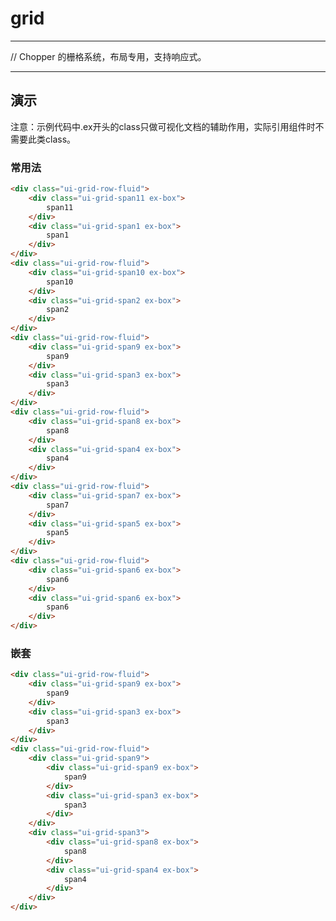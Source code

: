 # grid

---

//  Chopper 的栅格系统，布局专用，支持响应式。

---

## 演示

<link type="text/css" rel="stylesheet" media="screen" href="src/grid.css">
<link type="text/css" rel="stylesheet" media="screen" href="src/responsive.css">
<link type="text/css" rel="stylesheet" media="screen" href="src/example.css">

注意：示例代码中.ex开头的class只做可视化文档的辅助作用，实际引用组件时不需要此类class。

### 常用法

````html
<div class="ui-grid-row-fluid">
    <div class="ui-grid-span11 ex-box">
        span11
    </div>
    <div class="ui-grid-span1 ex-box">
        span1
    </div>
</div>
<div class="ui-grid-row-fluid">
    <div class="ui-grid-span10 ex-box">
        span10
    </div>
    <div class="ui-grid-span2 ex-box">
        span2
    </div>
</div>
<div class="ui-grid-row-fluid">
    <div class="ui-grid-span9 ex-box">
        span9
    </div>
    <div class="ui-grid-span3 ex-box">
        span3
    </div>
</div>
<div class="ui-grid-row-fluid">
    <div class="ui-grid-span8 ex-box">
        span8
    </div>
    <div class="ui-grid-span4 ex-box">
        span4
    </div>
</div>
<div class="ui-grid-row-fluid">
    <div class="ui-grid-span7 ex-box">
        span7
    </div>
    <div class="ui-grid-span5 ex-box">
        span5
    </div>
</div>
<div class="ui-grid-row-fluid">
    <div class="ui-grid-span6 ex-box">
        span6
    </div>
    <div class="ui-grid-span6 ex-box">
        span6
    </div>
</div>
````

### 嵌套

````html
<div class="ui-grid-row-fluid">
    <div class="ui-grid-span9 ex-box">
        span9
    </div>
    <div class="ui-grid-span3 ex-box">
        span3
    </div>
</div>
<div class="ui-grid-row-fluid">
    <div class="ui-grid-span9">
        <div class="ui-grid-span9 ex-box">
            span9
        </div>
        <div class="ui-grid-span3 ex-box">
            span3
        </div>
    </div>
    <div class="ui-grid-span3">
        <div class="ui-grid-span8 ex-box">
            span8
        </div>
        <div class="ui-grid-span4 ex-box">
            span4
        </div>
    </div>
</div>
````

